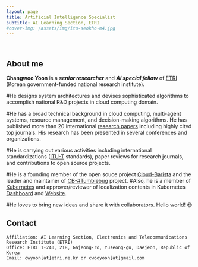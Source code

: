 ```yaml
---
layout: page
title: Artificial Intelligence Specialist
subtitle: AI Learning Section, ETRI
#cover-img: /assets/img/itu-seokho-m4.jpg
---
```


<br/>

## About me

**Changwoo Yoon** is a **_senior researcher_** and **_AI special fellow_** of [ETRI](https://www.etri.re.kr/kor/main/main.etri) (Korean government-funded national research institute). 

#He designs system architectures and devises sophisticated algorithms to accomplish national R&D projects in cloud computing domain.

#He has a broad technical background in cloud computing, multi-agent systems, resource management, and decision-making algorithms. He has published more than 20 international [research papers](https://scholar.google.com/citations?user=seokhoson) including highly cited top journals. His research has been presented in several conferences and organizations.

#He is carrying out various activities including international standardizations ([ITU-T](https://www.itu.int/en/ITU-T/about/Pages/default.aspx) standards), paper reviews for research journals, and contributions to open source projects.

#He is a founding member of the open souce project [Cloud-Barista](https://github.com/cloud-barista) and the leader and maintainer of [CB-#Tumblebug](https://github.com/cloud-barista/cb-tumblebug) project.
#Also, he is a member of [Kubernetes](https://kubernetes.io/) and approver/reviewer of localization contents in Kubernetes [Dashboard](https://github.com/kubernetes/dashboard) and [Website](https://github.com/kubernetes/website).

#He loves to bring new ideas and share it with collaborators. Hello world! &#128525;

## Contact

```
Affiliation: AI Learning Section, Electronics and Telecommunications Research Institute (ETRI)
Office: ETRI 1-240, 218, Gajeong-ro, Yuseong-gu, Daejeon, Republic of Korea
Email: cwyoon[at]etri.re.kr or cwooyoon[at]gmail.com
```
